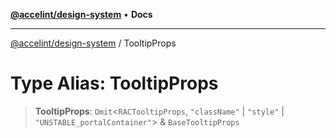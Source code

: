 [**@accelint/design-system**](../README.md) • **Docs**

***

[@accelint/design-system](../README.md) / TooltipProps

# Type Alias: TooltipProps

> **TooltipProps**: `Omit`\<`RACTooltipProps`, `"className"` \| `"style"` \| `"UNSTABLE_portalContainer"`\> & `BaseTooltipProps`
